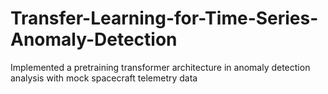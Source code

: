 # Transfer-Learning-for-Time-Series-Anomaly-Detection
Implemented a pretraining transformer architecture in anomaly detection analysis with mock spacecraft telemetry data
